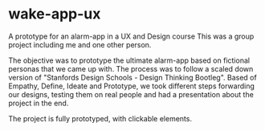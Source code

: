 # wake-app-ux
A prototype for an alarm-app in a UX and Design course
This was a group project including me and one other person.

The objective was to prototype the ultimate alarm-app based on fictional personas that we came up with. 
The process was to follow a scaled down version of "Stanfords Design Schools - Design Thinking Bootleg".
Based of Empathy, Define, Ideate and Prototype, we took different steps forwarding our designs, testing them on real people and had a presentation about the project in the end.

The project is fully prototyped, with clickable elements.
